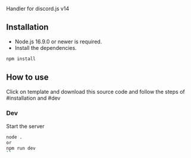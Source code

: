 Handler for discord.js v14


## Installation

 - Node.js 16.9.0 or newer is required.
 - Install the dependencies.

```sh
npm install
```


## How to use

Click on template and download this source code and follow the steps of #installation and #dev

### Dev
 
Start the server
```sh
node .
or
npm run dev
``
